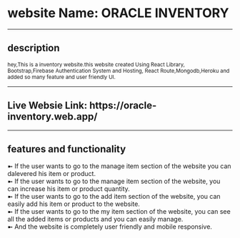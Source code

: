 <h1>website Name:  ORACLE INVENTORY</h1>

<hr>

<h2>description</h2>
<small>hey,This is a inventory website.this website created Using React Library, Bootstrap,Firebase Authentication System and Hosting, React Route,Mongodb,Heroku and added so many feature and user friendly UI. </small>

<hr>

<h2>Live Websie Link: https://oracle-inventory.web.app/</h2>

<hr>
<h2>features and functionality</h2>

➼ If the user wants to go to the manage item section of the website you can dalevered his item or product.<br>
➼ If the user wants to go to the manage item section of the website, you can increase his item or product quantity.<br>
➼ If the user wants to go to the add item section of the website, you can easily add his item or product to the website.<br>
➼ If the user wants to go to the my item section of the website, you can see all the added items or products and you can easily manage.<br>
➼ And the website is completely user friendly and mobile responsive.

